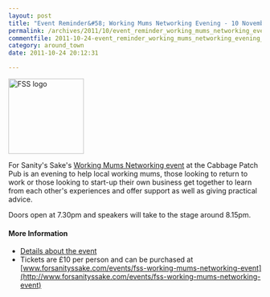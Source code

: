 ```yaml
---
layout: post
title: "Event Reminder&#58; Working Mums Networking Evening - 10 November 2011"
permalink: /archives/2011/10/event_reminder_working_mums_networking_evening_10.html
commentfile: 2011-10-24-event_reminder_working_mums_networking_evening_10
category: around_town
date: 2011-10-24 20:12:31

---
```


<img alt="FSS logo" src="http://api.ning.com/files/MrIqcSqPum1hNtkLp4qv6d7FDoPqWgtIZ9OSHT2mnHKCIE-*hmc5pB4mvJJXpIbJU*Lv*fMoo17nDWOW*h8WQ4xLDdVuME8p/FSS_FINAL_RGB_WEB.png?width=170" width="150"  class="photo right" />

For Sanity's Sake's [Working Mums Networking event](https://stmargarets.london/event/event/200705143111) at the Cabbage Patch Pub is an evening to help local working mums, those looking to return to work or those looking to start-up their own business get together to learn from each other's experiences and offer support as well as giving practical advice.

Doors open at 7.30pm and speakers will take to the stage around 8.15pm.

#### More Information

-   [Details about the event](https://stmargarets.london/event/event/200705143111)
-   Tickets are £10 per person and can be purchased at
    [www.forsanityssake.com/events/fss-working-mums-networking-event](http://www.forsanityssake.com/events/fss-working-mums-networking-event)
